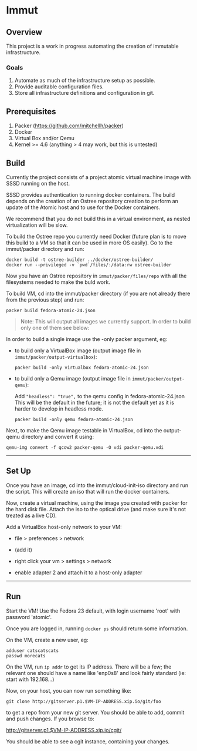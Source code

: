 # Immut

## Overview

This project is a work in progress automating the creation of immutable
infrastructure.

### Goals

1. Automate as much of the infrastructure setup as possible.
2. Provide auditable configuration files.
3. Store all infrastructure definitions and configuration in git.

## Prerequisites

1. Packer (https://github.com/mitchellh/packer)
2. Docker
3. Virtual Box and/or Qemu
4. Kernel >= 4.6 (anything > 4 may work, but this is untested)

## Build

Currently the project consists of a project atomic virtual machine image with
SSSD running on the host. 

SSSD provides authentication to running docker containers. The build depends
on the creation of an Ostree repository creation to perform an update of the
Atomic host and to use for the Docker containers.

We recommend that you do not build this in a virtual environment, as nested
virtualization will be slow.

To build the Ostree repo you currently need Docker (future plan is to move
this build to a VM so that it can be used in more OS easily). Go to the
immut/packer directory and run:

    docker build -t ostree-builder ../docker/ostree-builder/
    docker run --privileged -v `pwd`/files/:/data:rw ostree-builder

Now you have an Ostree repository in `immut/packer/files/repo` with
all the filesystems needed to make the buld work.

To build VM, cd into the immut/packer directory (if you are not already there
from the previous step) and run:

    packer build fedora-atomic-24.json

> Note: This will output all images we currently support. In order to build
> only one of them see below:


In order to build a single image use the -only packer argument, eg:

* to build only a VirtualBox image (output image file in `immut/packer/output-virtualbox`):

      packer build -only virtualbox fedora-atomic-24.json

* to build only a Qemu image (output image file in `immut/packer/output-qemu`):

  Add `"headless": "true",` to the qemu config in fedora-atomic-24.json
  This will be the default in the future; it is not the default yet
  as it is harder to develop in headless mode.

      packer build -only qemu fedora-atomic-24.json

Next, to make the Qemu image testable in VirtualBox, cd into the
output-qemu directory and convert it using:

    qemu-img convert -f qcow2 packer-qemu -O vdi packer-qemu.vdi

---

## Set Up

Once you have an image, cd into the immut/cloud-init-iso directory and run
the script. This will create an iso that will run the docker containers.

Now, create a virtual machine, using the image you created with packer for the
hard disk file. Attach the iso to the optical drive (and make sure it's not
treated as a live CD).

Add a VirtualBox host-only network to your VM:

* file > preferences > network

* (add it)

* right click your vm > settings > network

* enable adapter 2 and attach it to a host-only adapter

---

## Run

Start the VM! Use the Fedora 23 default, with login username 'root' with
password 'atomic'.

Once you are logged in, running `docker ps` should return some information.

On the VM, create a new user, eg:

    adduser catscatscats
    passwd morecats

On the VM, run `ip addr` to get its IP address. There will be a few; the
relevant one should have a name like 'enp0s8' and look fairly standard
(ie: start with 192.168...)

Now, on your host, you can now run something like: 

    git clone http://gitserver.p1.$VM-IP-ADDRESS.xip.io/git/foo

to get a repo from your new git server. You should be able to add, commit
and push changes. If you browse to:

  http://gitserver.p1.$VM-IP-ADDRESS.xip.io/cgit/

You should be able to see a cgit instance, containing your changes.
